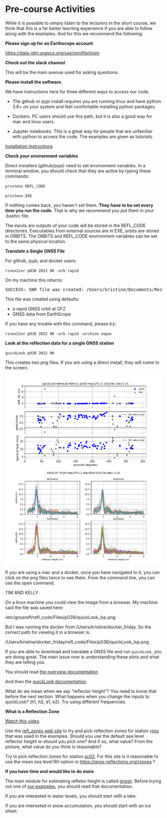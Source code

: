 # Pre-course Activities

While it is possible to simply listen to the lecturers in the short 
course, we think that this is a far better learning experience if 
you are able to follow along with the examples. And for this we recommend the following:

**Please sign up for an Earthscope account**

https://data-idm.unavco.org/user/profile/login


**Check out the slack channel**

This will be the main avenue used for asking questions.

**Please install the software.**

We have instructions here for three different ways to access our code. 

- The github or pypi install requires you are running linux and 
have python 3.8+ on your system and feel comfortable
installing python packages.  

- Dockers. PC users should use this path, but it is also a good way for mac and linux users.

- Jupyter notebooks. This is a great way for people that are unfamiliar 
with python to access the code. The examples are given as tutorials.

[Installation Instructions](https://gnssrefl.readthedocs.io/en/latest/pages/README_install.html)

**Check your environment variables**

Direct installers (github/pypi) need to set environment variables. In a terminal window, you should
check that they are active by typing these commands:

<code>printenv REFL_CODE</code>

<code>printenv EXE</code>

If nothing comes back, you haven't set them. **They have to be set every time you run the code.**
That is why we recommend you put them in your .bashrc file.

The inputs are outputs of your code will be stored in the REFL_CODE directories. Executables 
from external sources are in EXE, orbits are stored in ORBITS. The ORBITS and REFL_CODE environment 
variables can be set to the same physical location.

**Translate a Single GNSS File**

For github, pypi, and docker users:

<code>rinex2snr p038 2022 90 -orb rapid</code>

On my machine this returns:

<pre>
SUCCESS: SNR file was created: /Users/kristine/Documents/Research/2023/snr/p038/p0380900.23.snr66
</pre>

This file was created using defaults:

- a rapid GNSS orbit at GFZ
- GNSS data from EarthScope

If you have any trouble with this command, please try:

<code>rinex2snr p038 2022 90 -orb rapid -archive sopac</code>

**Look at the reflection data for a single GNSS station**

<code>quickLook p038 2022 90</code>

This creates two png files. If you are using a direct install, they will come to the screen.

<img src="../_static/p038-1.png">
<img src="../_static/p038-2.png">

If you are using a mac and a docker, once you have navigated to it, you can click on the png files twice to see them.
From the command line, you can use the open command.

TIM AND KELLY

On a linux machine you could view the image from a browser. My 
machine said the file was saved here:

/etc/gnssrefl/refl_code/Files/p038/quickLook_lsp.png

But I was running the docker from /Users/kristine/docker_friday.  So the correct
path for viewing it in a browser is:

/Users/kristine/docker_friday/refl_code/Files/p038/quickLook_lsp.png

If you are able to download and translate a GNSS file and run <code>quickLook</code>, you are doing great.
The main issue now is understanding these plots and what they are telling you.

You should read [the overview documentation](https://gnssrefl.readthedocs.io/en/latest/pages/understand.html)

And then the [quickLook documentation](https://gnssrefl.readthedocs.io/en/latest/pages/quickLook.html).

What do we mean when we say "reflector height"? You need to know that before the next section.
What happens when you change the inputs to quickLook? (h1, h2, e1, e2). Try using different frequencies.

**What is a Reflection Zone**

[Watch this video](https://www.youtube.com/watch?v=sygZMeCHHDg&t=23s)

Use the [refl_zones web site](https://gnss-reflections.org/rzones) to try and pick 
reflection zones for station [ross](http://gnss-reflections.org/geoid?station=ross) 
that was used in the examples. Should you use the default
sea level reflector height or should you pick one? And if so, what value?
From the picture, what value do you think is reasonable?


Try to pick reflection zones for station [sc02](http://gnss-reflections.org/geoid?station=sc02). For this site 
is it reasonable to use the mean sea level RH option in https://gnss-reflections.org/rzones ?

**If you have time and would like to do more**

The main module for estimating refletor height is called [gnssir](https://gnssrefl.readthedocs.io/en/latest/pages/gnssir.html).
Before trying out one of [our examples](https://gnssrefl.readthedocs.io/en/latest/pages/first_drivethru.html), 
you should read that documentation.

If you are interested in water levels, you should start with a lake. 

If you are interested in snow accumulation, you should start with an ice sheet.  

